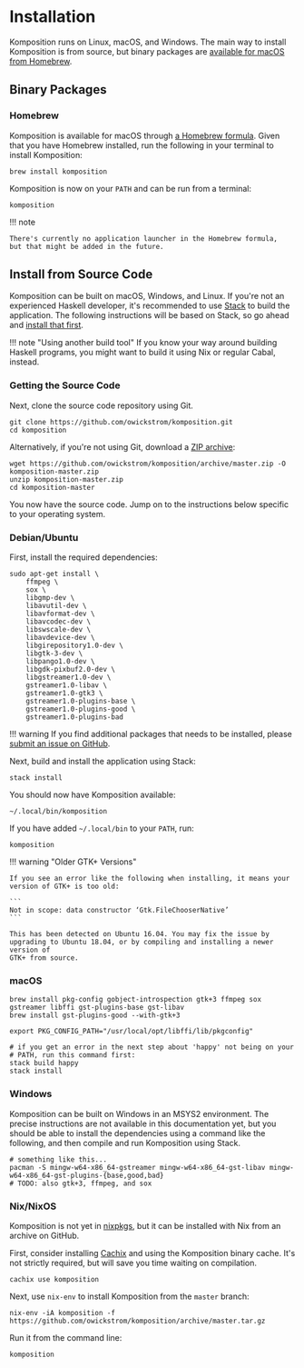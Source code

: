 # Installation

Komposition runs on Linux, macOS, and Windows. The main way to install
Komposition is from source, but binary packages are [available for
macOS from Homebrew](https://formulae.brew.sh/formula/komposition).

## Binary Packages

### Homebrew

Komposition is available for macOS through [a Homebrew
formula](https://formulae.brew.sh/formula/komposition). Given that you
have Homebrew installed, run the following in your terminal to install
Komposition:

```shell
brew install komposition
```

Komposition is now on your `PATH` and can be run from a terminal:

```shell
komposition
```

!!! note
    
    There's currently no application launcher in the Homebrew formula,
    but that might be added in the future.

## Install from Source Code

Komposition can be built on macOS, Windows, and Linux. If you're not
an experienced Haskell developer, it's recommended to use
[Stack](https://docs.haskellstack.org/en/stable/README/) to build the
application. The following instructions will be based on Stack, so go
ahead and [install that
first](https://docs.haskellstack.org/en/stable/README/#how-to-install).

!!! note "Using another build tool"
    If you know your way around building Haskell programs, you might want to
    build it using Nix or regular Cabal, instead.

### Getting the Source Code

Next, clone the source code repository using Git.

```shell
git clone https://github.com/owickstrom/komposition.git
cd komposition
```

Alternatively, if you're not using Git, download a [ZIP
archive](https://github.com/owickstrom/komposition/archive/master.zip):

```shell
wget https://github.com/owickstrom/komposition/archive/master.zip -O komposition-master.zip
unzip komposition-master.zip
cd komposition-master
```

You now have the source code. Jump on to the instructions below specific to
your operating system.

### Debian/Ubuntu

First, install the required dependencies:

```shell
sudo apt-get install \
    ffmpeg \
    sox \
    libgmp-dev \
    libavutil-dev \
    libavformat-dev \
    libavcodec-dev \
    libswscale-dev \
    libavdevice-dev \
    libgirepository1.0-dev \
    libgtk-3-dev \
    libpango1.0-dev \
    libgdk-pixbuf2.0-dev \
    libgstreamer1.0-dev \
    gstreamer1.0-libav \
    gstreamer1.0-gtk3 \
    gstreamer1.0-plugins-base \
    gstreamer1.0-plugins-good \
    gstreamer1.0-plugins-bad
```

!!! warning
    If you find additional packages that needs to be installed, please [submit
    an issue on GitHub](https://github.com/owickstrom/komposition).

Next, build and install the application using Stack:

```shell
stack install
```

You should now have Komposition available:

```shell
~/.local/bin/komposition
```

If you have added `~/.local/bin` to your `PATH`, run:

```shell
komposition
```

!!! warning "Older GTK+ Versions"

    If you see an error like the following when installing, it means your
    version of GTK+ is too old:

    ```
    Not in scope: data constructor ‘Gtk.FileChooserNative’
    ```

    This has been detected on Ubuntu 16.04. You may fix the issue by
    upgrading to Ubuntu 18.04, or by compiling and installing a newer version of
    GTK+ from source.

### macOS

```shell
brew install pkg-config gobject-introspection gtk+3 ffmpeg sox gstreamer libffi gst-plugins-base gst-libav
brew install gst-plugins-good --with-gtk+3

export PKG_CONFIG_PATH="/usr/local/opt/libffi/lib/pkgconfig"

# if you get an error in the next step about 'happy' not being on your
# PATH, run this command first:
stack build happy
stack install
```

### Windows

Komposition can be built on Windows in an MSYS2 environment. The
precise instructions are not available in this documentation yet, but
you should be able to install the dependencies using a command like
the following, and then compile and run Komposition using Stack.

```
# something like this...
pacman -S mingw-w64-x86_64-gstreamer mingw-w64-x86_64-gst-libav mingw-w64-x86_64-gst-plugins-{base,good,bad}
# TODO: also gtk+3, ffmpeg, and sox
```

### Nix/NixOS

Komposition is not yet in [nixpkgs](https://github.com/NixOS/nixpkgs), but it
can be installed with Nix from an archive on GitHub.

First, consider installing [Cachix](https://cachix.org/) and using the
Komposition binary cache. It's not strictly required, but will save you time
waiting on compilation.

```shell
cachix use komposition
```

Next, use `nix-env` to install Komposition from the `master` branch:

```shell
nix-env -iA komposition -f https://github.com/owickstrom/komposition/archive/master.tar.gz
```

Run it from the command line:

```shell
komposition
```
